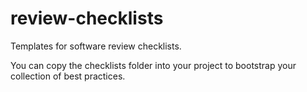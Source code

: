 # review-checklists

Templates for software review checklists.

You can copy the checklists folder into your project to bootstrap your collection of best practices.
